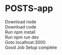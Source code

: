# POSTS-app
Download node<br> 
Download code<br> 
Run npm install<br> 
Run npm run dev<br> 
Goto localhost:3000<br> 
Good Job Setup complete
